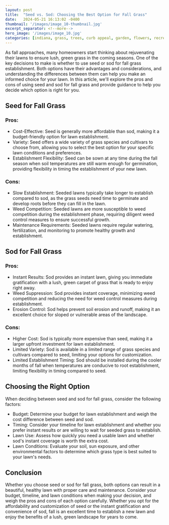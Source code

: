 ```yaml
---
layout: post
title:  "Seed vs. Sod: Choosing the Best Option for Fall Grass"
date:   2024-05-21 16:13:02 -0400
thumbnail: '/images/image_10-thumbnail.jpg'
excerpt_separator: <!--more-->
hero_image: '/images/image_10.jpg'
categories: [indiana, grass, trees, curb appeal, garden, flowers, recreation]
---
```

As fall approaches, many homeowners start thinking about rejuvenating their lawns to ensure lush, green grass in the coming seasons. <!--more-->One of the key decisions to make is whether to use seed or sod for fall grass establishment. Both options have their advantages and considerations, and understanding the differences between them can help you make an informed choice for your lawn. In this article, we'll explore the pros and cons of using seed and sod for fall grass and provide guidance to help you decide which option is right for you.

## Seed for Fall Grass
### Pros:
* Cost-Effective: Seed is generally more affordable than sod, making it a budget-friendly option for lawn establishment.
* Variety: Seed offers a wide variety of grass species and cultivars to choose from, allowing you to select the best option for your specific lawn conditions and preferences.
* Establishment Flexibility: Seed can be sown at any time during the fall season when soil temperatures are still warm enough for germination, providing flexibility in timing the establishment of your new lawn.

### Cons:
* Slow Establishment: Seeded lawns typically take longer to establish compared to sod, as the grass seeds need time to germinate and develop roots before they can fill in the lawn.
* Weed Competition: Seeded lawns are more susceptible to weed competition during the establishment phase, requiring diligent weed control measures to ensure successful growth.
* Maintenance Requirements: Seeded lawns require regular watering, fertilization, and monitoring to promote healthy growth and establishment.

## Sod for Fall Grass
### Pros:
* Instant Results: Sod provides an instant lawn, giving you immediate gratification with a lush, green carpet of grass that is ready to enjoy right away.
* Weed Suppression: Sod provides instant coverage, minimizing weed competition and reducing the need for weed control measures during establishment.
* Erosion Control: Sod helps prevent soil erosion and runoff, making it an excellent choice for sloped or vulnerable areas of the landscape.

### Cons:
* Higher Cost: Sod is typically more expensive than seed, making it a larger upfront investment for lawn establishment.
* Limited Variety: Sod is available in a limited range of grass species and cultivars compared to seed, limiting your options for customization.
* Limited Establishment Timing: Sod should be installed during the cooler months of fall when temperatures are conducive to root establishment, limiting flexibility in timing compared to seed.

## Choosing the Right Option
When deciding between seed and sod for fall grass, consider the following factors:
* Budget: Determine your budget for lawn establishment and weigh the cost difference between seed and sod.
* Timing: Consider your timeline for lawn establishment and whether you prefer instant results or are willing to wait for seeded grass to establish.
* Lawn Use: Assess how quickly you need a usable lawn and whether sod's instant coverage is worth the extra cost.
* Lawn Conditions: Evaluate your soil, sun exposure, and other environmental factors to determine which grass type is best suited to your lawn's needs.

## Conclusion
Whether you choose seed or sod for fall grass, both options can result in a beautiful, healthy lawn with proper care and maintenance. Consider your budget, timeline, and lawn conditions when making your decision, and weigh the pros and cons of each option carefully. Whether you opt for the affordability and customization of seed or the instant gratification and convenience of sod, fall is an excellent time to establish a new lawn and enjoy the benefits of a lush, green landscape for years to come.
